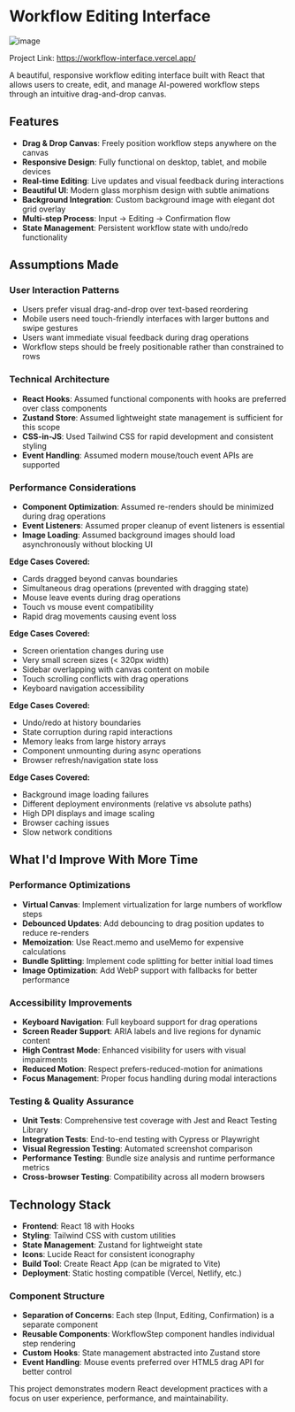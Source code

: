 # Workflow Editing Interface

![image](https://github.com/user-attachments/assets/f08394f2-b0fc-43ab-b209-24e489a5a444)

Project Link: https://workflow-interface.vercel.app/

A beautiful, responsive workflow editing interface built with React that allows users to create, edit, and manage AI-powered workflow steps through an intuitive drag-and-drop canvas.

## Features

- **Drag & Drop Canvas**: Freely position workflow steps anywhere on the canvas
- **Responsive Design**: Fully functional on desktop, tablet, and mobile devices
- **Real-time Editing**: Live updates and visual feedback during interactions
- **Beautiful UI**: Modern glass morphism design with subtle animations
- **Background Integration**: Custom background image with elegant dot grid overlay
- **Multi-step Process**: Input → Editing → Confirmation flow
- **State Management**: Persistent workflow state with undo/redo functionality

## Assumptions Made

### **User Interaction Patterns**

- Users prefer visual drag-and-drop over text-based reordering
- Mobile users need touch-friendly interfaces with larger buttons and swipe gestures
- Users want immediate visual feedback during drag operations
- Workflow steps should be freely positionable rather than constrained to rows


### **Technical Architecture**

- **React Hooks**: Assumed functional components with hooks are preferred over class components
- **Zustand Store**: Assumed lightweight state management is sufficient for this scope
- **CSS-in-JS**: Used Tailwind CSS for rapid development and consistent styling
- **Event Handling**: Assumed modern mouse/touch event APIs are supported

### **Performance Considerations**

- **Component Optimization**: Assumed re-renders should be minimized during drag operations
- **Event Listeners**: Assumed proper cleanup of event listeners is essential
- **Image Loading**: Assumed background images should load asynchronously without blocking UI


**Edge Cases Covered:**

- Cards dragged beyond canvas boundaries
- Simultaneous drag operations (prevented with dragging state)
- Mouse leave events during drag operations
- Touch vs mouse event compatibility
- Rapid drag movements causing event loss


**Edge Cases Covered:**

- Screen orientation changes during use
- Very small screen sizes (< 320px width)
- Sidebar overlapping with canvas content on mobile
- Touch scrolling conflicts with drag operations
- Keyboard navigation accessibility

**Edge Cases Covered:**

- Undo/redo at history boundaries
- State corruption during rapid interactions
- Memory leaks from large history arrays
- Component unmounting during async operations
- Browser refresh/navigation state loss


**Edge Cases Covered:**

- Background image loading failures
- Different deployment environments (relative vs absolute paths)
- High DPI displays and image scaling
- Browser caching issues
- Slow network conditions

## What I'd Improve With More Time

### **Performance Optimizations**

- **Virtual Canvas**: Implement virtualization for large numbers of workflow steps
- **Debounced Updates**: Add debouncing to drag position updates to reduce re-renders
- **Memoization**: Use React.memo and useMemo for expensive calculations
- **Bundle Splitting**: Implement code splitting for better initial load times
- **Image Optimization**: Add WebP support with fallbacks for better performance



### **Accessibility Improvements**

- **Keyboard Navigation**: Full keyboard support for drag operations
- **Screen Reader Support**: ARIA labels and live regions for dynamic content
- **High Contrast Mode**: Enhanced visibility for users with visual impairments
- **Reduced Motion**: Respect prefers-reduced-motion for animations
- **Focus Management**: Proper focus handling during modal interactions


### **Testing & Quality Assurance**

- **Unit Tests**: Comprehensive test coverage with Jest and React Testing Library
- **Integration Tests**: End-to-end testing with Cypress or Playwright
- **Visual Regression Testing**: Automated screenshot comparison
- **Performance Testing**: Bundle size analysis and runtime performance metrics
- **Cross-browser Testing**: Compatibility across all modern browsers



## Technology Stack

- **Frontend**: React 18 with Hooks
- **Styling**: Tailwind CSS with custom utilities
- **State Management**: Zustand for lightweight state
- **Icons**: Lucide React for consistent iconography
- **Build Tool**: Create React App (can be migrated to Vite)
- **Deployment**: Static hosting compatible (Vercel, Netlify, etc.)

### **Component Structure**

- **Separation of Concerns**: Each step (Input, Editing, Confirmation) is a separate component
- **Reusable Components**: WorkflowStep component handles individual step rendering
- **Custom Hooks**: State management abstracted into Zustand store
- **Event Handling**: Mouse events preferred over HTML5 drag API for better control


This project demonstrates modern React development practices with a focus on user experience, performance, and maintainability.
